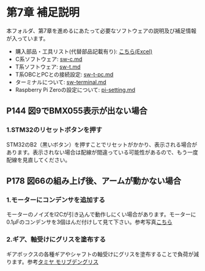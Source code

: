 # 第7章 補足説明

本フォルダ、第7章を進めるにあたって必要なソフトウェアの説明及び補足情報が入っています。

- 購入部品・工具リスト(代替部品記載有り): [こちら(Excel)](parts/RSP-01Lite_Parts_ToolList.xlsx)
- C系ソフトウェア: [sw-c.md](sw-c.md)
- T系ソフトウェア: [sw-t.md](sw-t.md)
- T系OBCとPCとの接続設定: [sw-t-pc.md](sw-t-pc.md)
- ターミナルについて: [sw-terminal.md](sw-terminal.md)
- Raspberry Pi Zeroの設定について: [pi-setting.md](pi-setting.md)


## P144 図9でBMX055表示が出ない場合

### 1.STM32のリセットボタンを押す

STM32のB2（黒いボタン）を押すことでリセットがかかり、表示される場合があります。表示されない場合は配線が間違っている可能性があるので、もう一度配線を見直してください。


## P178 図66の組み上げ後、アームが動かない場合

### 1.モーターにコンデンサを追加する

モーターのノイズをI2Cが引き込んで動作しにくい場合があります。モーターに0.1μFのコンデンサを3個はんだ付けして見て下さい。参考写真[こちら](img/P178_fig66.jpg)

### 2.ギア、軸受けにグリスを塗布する

ギアボックスの各種ギアやシャフトの軸受けにグリスを塗布することで負荷が減ります。参考[タミヤ モリブデングリス](https://www.tamiya.com/japan/products/87022/index.html)
